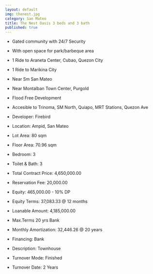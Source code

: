 ```yaml
---
layout: default
img: thenest.jpg
category: San Mateo
title: The Nest Oasis 3 beds and 3 bath
published: true
---
```



- Gated community with 24/7 Security
- With open space for park/barbeque area
- 1 Ride to Araneta Center, Cubao, Quezon City
- 1 Ride to Marikina City
- Near Sm San Mateo
- Near Montalban Town Center, Purgold
- Flood Free Development
- Accesible to Trinoma, SM North, Quiapo, MRT Stations, Quezon Ave

- Developer: Firebird
- Location: Ampid, San Mateo 
- Lot Area: 80 sqm
- Floor Area: 70.96 sqm
- Bedroom: 3
- Toilet & Bath: 3


- Total Contract Price: 4,650,000.00
- Reservation Fee: 20,000.00
- Equity: 465,000.00 - 10% DP
- Equity Terms: 37,083.33 @ 12 months
- Loanable Amount: 4,185,000.00
- Max.Terms	20 yrs Bank
- Monthly Amortization: 32,446.26 @ 20 years
- Financing: Bank

- Description: Townhouse
- Turnover Mode: Finished
- Turnover Date: 2 Years